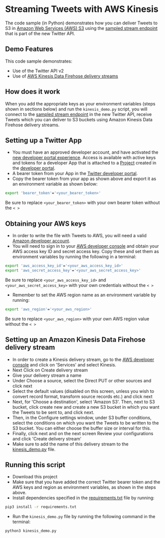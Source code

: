 # Streaming Tweets with AWS Kinesis

The code sample (in Python) demonstrates how you can deliver Tweets to S3 in [Amazon Web Services (AWS) S3](https://aws.amazon.com) using the [sampled stream endpoint](https://developer.twitter.com/en/docs/twitter-api/tweets/volume-streams/introduction) that is part of the new Twitter API.

## Demo Features

This code sample demonstrates:

- Use of the Twitter API v2
- Use of [AWS Kinesis Data Firehose delivery streams](https://docs.aws.amazon.com/firehose/latest/dev/basic-create.html)

## How does it work

When you add the appropriate keys as your environment variables (steps shown in sections below) and run the `kinesis_demo.py` script, you will connect to the [sampled stream endpoint](https://developer.twitter.com/en/docs/twitter-api/tweets/volume-streams/introduction) in the new Twitter API, receive Tweets which you can deliver to S3 buckets using Amazon Kinesis Data Firehose delivery streams.

## Setting up a Twitter App

- You must have an approved developer account, and have activated the [new developer portal experience](https://developer.twitter.com/en/portal/opt-in.html). Access is available with active keys and tokens for a developer App that is attached to a [Project](https://developer.twitter.com/en/docs/projects.html) created in the [developer portal](https://developer.twitter.com/en/docs/developer-portal.html).
- A bearer token from your App in the [Twitter developer portal](https://developer.twitter.com/en/docs/developer-portal/overview).
- Copy the bearer token from your app as shown above and export it as an environment variable as shown below:

```sh
export 'bearer_token'='<your_bearer_token>'
```

Be sure to replace `<your_bearer_token>` with your own bearer token without the `< >`

## Obtaining your AWS keys

- In order to write the file with Tweets to AWS, you will need a valid [Amazon developer account](https://aws.amazon.com/free).
- You will need to sign in to your [AWS developer console](https://console.aws.amazon.com/) and obtain your AWS access key ID and secret access key. Copy these and set them as environment variables by running the following in a terminal:

```sh
export 'aws_access_key_id'='<your_aws_access_key_id>'
export 'aws_secret_access_key'='<your_aws_secret_access_key>'
```

Be sure to replace `<your_aws_access_key_id>` and `<your_aws_secret_access_key>` with your own credentials without the `< >`

- Remember to set the AWS region name as an environment variable by running:

```sh
export 'aws_region'='<your_aws_region>'
```

Be sure to replace `<your_aws_region>` with your own AWS region value without the `< >`

## Setting up an Amazon Kinesis Data Firehose delivery stream

- In order to create a Kinesis delivery stream, go to the [AWS developer console](https://console.aws.amazon.com) and click on 'Services' and select Kinesis.
- Next Click on Create delivery stream
- Give your delivery stream a name
- Under Choose a source, select the Direct PUT or other sources and click next
- Select the default values (disabled on this screen, unless you wish to convert record format, transform source records etc.) and click next
- Next, for 'Choose a destination', select 'Amazon S3'. Then, next to S3 bucket, click create new and create a new S3 bucket in which you want the Tweets to be sent to, and click next.
- Then, in the Configure settings window, under S3 buffer conditions, select the conditions on which you want the Tweets to be written to the S3 bucket. You can either choose the buffer size or interval for this.
- Finally, click next and on the next screen Review your configurations and click 'Create delivery stream'
- Make sure to add the name of this delivery stream to the [kinesis_demo.py](kniesis_demo.py) file.

## Running this script

- Download this project
- Make sure that you have added the correct Twitter bearer token and the AWS keys and region as environment variables, as shown in the steps above.
- Install dependencies specified in the [requirements.txt](https://github.com/twitterdev/twitter-aws-samples/blob/master/requirements.txt) file by running:

```sh
pip3 install -r requirements.txt
```

- Run the `kinesis_demo.py` file by running the following command in the terminal:

```sh
python3 kinesis_demo.py
```
